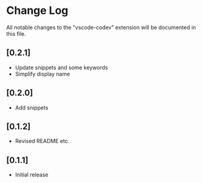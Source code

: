# Change Log

All notable changes to the "vscode-codev" extension will be documented in this file.

## [0.2.1]
- Update snippets and some keywords
- Simplify display name

## [0.2.0]
- Add snippets

## [0.1.2]
- Revised README etc.

## [0.1.1]
- Initial release
